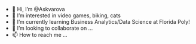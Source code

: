 - 👋 Hi, I’m @Askvarova
- 👀 I’m interested in video games, biking, cats
- 🌱 I’m currently learning Business Analytics/Data Science at Florida Poly!
- 💞️ I’m looking to collaborate on ...
- 📫 How to reach me ...
